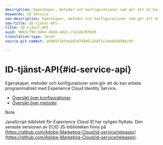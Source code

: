 ```yaml
---
description: Egenskaper, metoder och konfigurationer som gör att du kan arbeta programmatiskt med Experience Cloud Identity Service.
keywords: ID Service
seo-description: Egenskaper, metoder och konfigurationer som gör att du kan arbeta programmatiskt med Experience Cloud Identity Service.
seo-title: ID-tjänst-API
title: ID-tjänst-API
uuid: 9663cf9d-64be-4b68-a0e1-c1a1eb70fbd5
translation-type: tm+mt
source-git-commit: e6d65f1bfed187d7440512e8f3c2de0550506c95

---
```



# ID-tjänst-API{#id-service-api}

Egenskaper, metoder och konfigurationer som gör att du kan arbeta programmatiskt med Experience Cloud Identity Service.

* [Översikt över konfigurationer](function-vars/function-vars.md)
* [Översikt över metoder](get-set/get-set.md)

>[!NOTE]
>
>JavaScript-bibliotek för *Experience Cloud ID* har nyligen flyttats. Den senaste versionen av ECID JS-biblioteken finns på [https://github.com/Adobe-Marketing-Cloud/id-service/releases](https://github.com/Adobe-Marketing-Cloud/id-service/releases).

